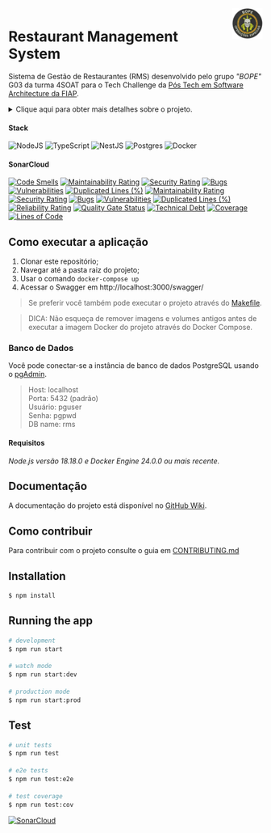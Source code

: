 <a href="https://dot.net/architecture">
   <img src="https://github.com/Grupo-G03-4SOAT-FIAP/rms-backend-fase01/raw/main/docs/bope-faca-na-carveira-knife-skull-logo.png" alt="eShop logo" title="eShopOnContainers" align="right" height="60" />
</a>

# Restaurant Management System

Sistema de Gestão de Restaurantes (RMS) desenvolvido pelo grupo *"BOPE"* G03 da turma 4SOAT para o Tech Challenge da [Pós Tech em Software Architecture da FIAP](https://postech.fiap.com.br/curso/software-architecture/).

<details><summary>Clique aqui para obter mais detalhes sobre o projeto.</summary>
<p>

> *O PROBLEMA*
> 
> *Há uma lanchonete de bairro que está expandindo devido seu grande sucesso. Porém, com a expansão e sem um sistema de controle de pedidos, o atendimento aos clientes pode ser caótico e confuso. Por exemplo, imagine que um cliente faça um pedido complexo, como um hambúrguer personalizado com ingredientes específicos, acompanhado de batatas fritas e uma bebida. O > atendente pode anotar o pedido em um papel e entregá-lo à cozinha, mas não há garantia de que o pedido será preparado corretamente.*
> 
> *Sem um sistema de controle de pedidos, pode haver confusão entre os atendentes e a cozinha, resultando em atrasos na preparação e entrega dos pedidos. Os pedidos podem ser perdidos, mal interpretados ou esquecidos, levando à insatisfação dos clientes e a perda de negócios.*
> 
> *Em resumo, um sistema de controle de pedidos é essencial para garantir que a lanchonete possa atender os clientes de maneira eficiente, gerenciando seus pedidos e estoques de forma adequada. Sem ele, expandir a lanchonete pode acabar não dando certo, resultando em clientes insatisfeitos e impactando os negócios de forma negativa.*
> 
> *Para solucionar o problema, a lanchonete irá investir em um sistema de autoatendimento de fast food, que é composto por uma série de dispositivos e interfaces que permitem aos clientes selecionar e fazer pedidos sem precisar interagir com um atendente.*
>
> *— Fonte: [FIAP](https://www.fiap.com.br/)*

</p>
</details> 

#### Stack

![NodeJS](https://img.shields.io/badge/node.js-6DA55F?style=for-the-badge&logo=node.js&logoColor=white)
![TypeScript](https://img.shields.io/badge/typescript-%23007ACC.svg?style=for-the-badge&logo=typescript&logoColor=white)
![NestJS](https://img.shields.io/badge/nestjs-%23E0234E.svg?style=for-the-badge&logo=nestjs&logoColor=white)
![Postgres](https://img.shields.io/badge/postgres-%23316192.svg?style=for-the-badge&logo=postgresql&logoColor=white)
![Docker](https://img.shields.io/badge/docker-%230db7ed.svg?style=for-the-badge&logo=docker&logoColor=white)

#### SonarCloud

<!---
[![Quality gate](https://sonarcloud.io/api/project_badges/quality_gate?project=Grupo-G03-4SOAT-FIAP_RMS-backend-fase01)](https://sonarcloud.io/summary/new_code?id=Grupo-G03-4SOAT-FIAP_RMS-backend-fase01)
-->

[![Code Smells](https://sonarcloud.io/api/project_badges/measure?project=Grupo-G03-4SOAT-FIAP_RMS-backend-fase01&metric=code_smells)](https://sonarcloud.io/summary/new_code?id=Grupo-G03-4SOAT-FIAP_RMS-backend-fase01)
[![Maintainability Rating](https://sonarcloud.io/api/project_badges/measure?project=Grupo-G03-4SOAT-FIAP_RMS-backend-fase01&metric=sqale_rating)](https://sonarcloud.io/summary/new_code?id=Grupo-G03-4SOAT-FIAP_RMS-backend-fase01)
[![Security Rating](https://sonarcloud.io/api/project_badges/measure?project=Grupo-G03-4SOAT-FIAP_RMS-backend-fase01&metric=security_rating)](https://sonarcloud.io/summary/new_code?id=Grupo-G03-4SOAT-FIAP_RMS-backend-fase01)
[![Bugs](https://sonarcloud.io/api/project_badges/measure?project=Grupo-G03-4SOAT-FIAP_RMS-backend-fase01&metric=bugs)](https://sonarcloud.io/summary/new_code?id=Grupo-G03-4SOAT-FIAP_RMS-backend-fase01)
[![Vulnerabilities](https://sonarcloud.io/api/project_badges/measure?project=Grupo-G03-4SOAT-FIAP_RMS-backend-fase01&metric=vulnerabilities)](https://sonarcloud.io/summary/new_code?id=Grupo-G03-4SOAT-FIAP_RMS-backend-fase01)
[![Duplicated Lines (%)](https://sonarcloud.io/api/project_badges/measure?project=Grupo-G03-4SOAT-FIAP_RMS-backend-fase01&metric=duplicated_lines_density)](https://sonarcloud.io/summary/new_code?id=Grupo-G03-4SOAT-FIAP_RMS-backend-fase01)
[![Maintainability Rating](https://sonarcloud.io/api/project_badges/measure?project=Grupo-G03-4SOAT-FIAP_RMS-backend-fase01&metric=sqale_rating)](https://sonarcloud.io/summary/new_code?id=Grupo-G03-4SOAT-FIAP_RMS-backend-fase01)
[![Security Rating](https://sonarcloud.io/api/project_badges/measure?project=Grupo-G03-4SOAT-FIAP_RMS-backend-fase01&metric=security_rating)](https://sonarcloud.io/summary/new_code?id=Grupo-G03-4SOAT-FIAP_RMS-backend-fase01)
[![Bugs](https://sonarcloud.io/api/project_badges/measure?project=Grupo-G03-4SOAT-FIAP_RMS-backend-fase01&metric=bugs)](https://sonarcloud.io/summary/new_code?id=Grupo-G03-4SOAT-FIAP_RMS-backend-fase01)
[![Vulnerabilities](https://sonarcloud.io/api/project_badges/measure?project=Grupo-G03-4SOAT-FIAP_RMS-backend-fase01&metric=vulnerabilities)](https://sonarcloud.io/summary/new_code?id=Grupo-G03-4SOAT-FIAP_RMS-backend-fase01)
[![Duplicated Lines (%)](https://sonarcloud.io/api/project_badges/measure?project=Grupo-G03-4SOAT-FIAP_RMS-backend-fase01&metric=duplicated_lines_density)](https://sonarcloud.io/summary/new_code?id=Grupo-G03-4SOAT-FIAP_RMS-backend-fase01)
[![Reliability Rating](https://sonarcloud.io/api/project_badges/measure?project=Grupo-G03-4SOAT-FIAP_RMS-backend-fase01&metric=reliability_rating)](https://sonarcloud.io/summary/new_code?id=Grupo-G03-4SOAT-FIAP_RMS-backend-fase01)
[![Quality Gate Status](https://sonarcloud.io/api/project_badges/measure?project=Grupo-G03-4SOAT-FIAP_RMS-backend-fase01&metric=alert_status)](https://sonarcloud.io/summary/new_code?id=Grupo-G03-4SOAT-FIAP_RMS-backend-fase01)
[![Technical Debt](https://sonarcloud.io/api/project_badges/measure?project=Grupo-G03-4SOAT-FIAP_RMS-backend-fase01&metric=sqale_index)](https://sonarcloud.io/summary/new_code?id=Grupo-G03-4SOAT-FIAP_RMS-backend-fase01)
[![Coverage](https://sonarcloud.io/api/project_badges/measure?project=Grupo-G03-4SOAT-FIAP_RMS-backend-fase01&metric=coverage)](https://sonarcloud.io/summary/new_code?id=Grupo-G03-4SOAT-FIAP_RMS-backend-fase01)
[![Lines of Code](https://sonarcloud.io/api/project_badges/measure?project=Grupo-G03-4SOAT-FIAP_RMS-backend-fase01&metric=ncloc)](https://sonarcloud.io/summary/new_code?id=Grupo-G03-4SOAT-FIAP_RMS-backend-fase01)

## Como executar a aplicação

1. Clonar este repositório;
2. Navegar até a pasta raiz do projeto;
3. Usar o comando `docker-compose up`
4. Acessar o Swagger em http://localhost:3000/swagger/

> Se preferir você também pode executar o projeto através do [Makefile](Makefile).

> DICA: Não esqueça de remover imagens e volumes antigos antes de executar a imagem Docker do projeto através do Docker Compose.

### Banco de Dados

Você pode conectar-se a instância de banco de dados PostgreSQL usando o [pgAdmin](https://www.pgadmin.org/download/).

> Host: localhost\
> Porta: 5432 (padrão)\
> Usuário: pguser\
> Senha: pgpwd\
> DB name: rms

#### Requisitos

*Node.js versão 18.18.0 e Docker Engine 24.0.0 ou mais recente.*

## Documentação

A documentação do projeto está disponível no [GitHub Wiki](https://github.com/Grupo-G03-4SOAT-FIAP/rms-backend-fase01/wiki).

## Como contribuir

Para contribuir com o projeto consulte o guia em [CONTRIBUTING.md](CONTRIBUTING.md)

## Installation

```bash
$ npm install
```

## Running the app

```bash
# development
$ npm run start

# watch mode
$ npm run start:dev

# production mode
$ npm run start:prod
```

## Test

```bash
# unit tests
$ npm run test

# e2e tests
$ npm run test:e2e

# test coverage
$ npm run test:cov
```

[![SonarCloud](https://sonarcloud.io/images/project_badges/sonarcloud-white.svg)](https://sonarcloud.io/summary/new_code?id=Grupo-G03-4SOAT-FIAP_RMS-backend-fase01)

